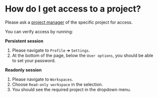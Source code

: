 # How do I get access to a project?

Please ask a [project manager](roles.md) of the specific project for access.

You can verify access by running:

**Persistent session**

1. Please navigate to `Profile` ➜ `Settings`.
2. At the bottom of the page, below the `User options`, you should be able to set your password.

**Readonly session**

 1. Please navigate to `Workspaces`.
 2. Choose `Read-only workspace` in the selection.
 3. You should see the required project in the dropdown menu.

